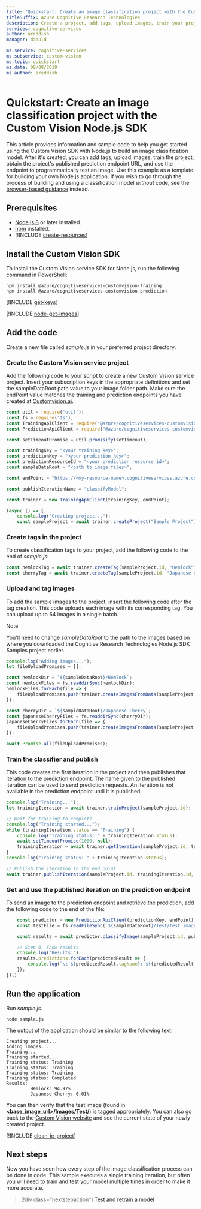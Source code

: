 ```yaml
---
title: "Quickstart: Create an image classification project with the Custom Vision SDK for Node.js"
titleSuffix: Azure Cognitive Research Technologies
description: Create a project, add tags, upload images, train your project, and make a prediction using the Node.js SDK.
services: cognitive-services
author: areddish
manager: daauld

ms.service: cognitive-services
ms.subservice: custom-vision
ms.topic: quickstart
ms.date: 08/08/2019
ms.author: areddish
---
```


# Quickstart: Create an image classification project with the Custom Vision Node.js SDK

This article provides information and sample code to help you get started using the Custom Vision SDK with Node.js to build an image classification model. After it's created, you can add tags, upload images, train the project, obtain the project's published prediction endpoint URL, and use the endpoint to programmatically test an image. Use this example as a template for building your own Node.js application. If you wish to go through the process of building and using a classification model _without_ code, see the [browser-based guidance](getting-started-build-a-classifier.md) instead.

## Prerequisites

- [Node.js 8](https://www.nodejs.org/en/download/) or later installed.
- [npm](https://www.npmjs.com/) installed.
- [!INCLUDE [create-resources](includes/create-resources.md)]

## Install the Custom Vision SDK

To install the Custom Vision service SDK for Node.js, run the following command in PowerShell:

```shell
npm install @azure/cognitiveservices-customvision-training
npm install @azure/cognitiveservices-customvision-prediction
```

[!INCLUDE [get-keys](includes/get-keys.md)]

[!INCLUDE [node-get-images](includes/node-get-images.md)]

## Add the code

Create a new file called *sample.js* in your preferred project directory.

### Create the Custom Vision service project

Add the following code to your script to create a new Custom Vision service project. Insert your subscription keys in the appropriate definitions and set the sampleDataRoot path value to your image folder path. Make sure the endPoint value matches the training and prediction endpoints you have created at [Customvision.ai](https://www.customvision.ai/).

```javascript
const util = require('util');
const fs = require('fs');
const TrainingApiClient = require("@azure/cognitiveservices-customvision-training");
const PredictionApiClient = require("@azure/cognitiveservices-customvision-prediction");

const setTimeoutPromise = util.promisify(setTimeout);

const trainingKey = "<your training key>";
const predictionKey = "<your prediction key>";
const predictionResourceId = "<your prediction resource id>";
const sampleDataRoot = "<path to image files>";

const endPoint = "https://<my-resource-name>.cognitiveservices.azure.com/"

const publishIterationName = "classifyModel";

const trainer = new TrainingApiClient(trainingKey, endPoint);

(async () => {
    console.log("Creating project...");
    const sampleProject = await trainer.createProject("Sample Project")
```

### Create tags in the project

To create classification tags to your project, add the following code to the end of *sample.js*:

```javascript
const hemlockTag = await trainer.createTag(sampleProject.id, "Hemlock");
const cherryTag = await trainer.createTag(sampleProject.id, "Japanese Cherry");
```

### Upload and tag images

To add the sample images to the project, insert the following code after the tag creation. This code uploads each image with its corresponding tag. You can upload up to 64 images in a single batch.

> [!NOTE]
> You'll need to change *sampleDataRoot* to the path to the images based on where you downloaded the Cognitive Research Technologies Node.js SDK Samples project earlier.

```javascript
console.log("Adding images...");
let fileUploadPromises = [];

const hemlockDir = `${sampleDataRoot}/Hemlock`;
const hemlockFiles = fs.readdirSync(hemlockDir);
hemlockFiles.forEach(file => {
    fileUploadPromises.push(trainer.createImagesFromData(sampleProject.id, fs.readFileSync(`${hemlockDir}/${file}`), { tagIds: [hemlockTag.id] }));
});

const cherryDir = `${sampleDataRoot}/Japanese Cherry`;
const japaneseCherryFiles = fs.readdirSync(cherryDir);
japaneseCherryFiles.forEach(file => {
    fileUploadPromises.push(trainer.createImagesFromData(sampleProject.id, fs.readFileSync(`${cherryDir}/${file}`), { tagIds: [cherryTag.id] }));
});

await Promise.all(fileUploadPromises);
```

### Train the classifier and publish

This code creates the first iteration in the project and then publishes that iteration to the prediction endpoint. The name given to the published iteration can be used to send prediction requests. An iteration is not available in the prediction endpoint until it is published.

```javascript
console.log("Training...");
let trainingIteration = await trainer.trainProject(sampleProject.id);

// Wait for training to complete
console.log("Training started...");
while (trainingIteration.status == "Training") {
    console.log("Training status: " + trainingIteration.status);
    await setTimeoutPromise(1000, null);
    trainingIteration = await trainer.getIteration(sampleProject.id, trainingIteration.id)
}
console.log("Training status: " + trainingIteration.status);

// Publish the iteration to the end point
await trainer.publishIteration(sampleProject.id, trainingIteration.id, publishIterationName, predictionResourceId);
```

### Get and use the published iteration on the prediction endpoint

To send an image to the prediction endpoint and retrieve the prediction, add the following code to the end of the file:

```javascript
    const predictor = new PredictionApiClient(predictionKey, endPoint);
    const testFile = fs.readFileSync(`${sampleDataRoot}/Test/test_image.jpg`);

    const results = await predictor.classifyImage(sampleProject.id, publishIterationName, testFile);

    // Step 6. Show results
    console.log("Results:");
    results.predictions.forEach(predictedResult => {
        console.log(`\t ${predictedResult.tagName}: ${(predictedResult.probability * 100.0).toFixed(2)}%`);
    });
})()
```

## Run the application

Run *sample.js*.

```shell
node sample.js
```

The output of the application should be similar to the following text:

```console
Creating project...
Adding images...
Training...
Training started...
Training status: Training
Training status: Training
Training status: Training
Training status: Completed
Results:
         Hemlock: 94.97%
         Japanese Cherry: 0.01%
```

You can then verify that the test image (found in **<base_image_url>/Images/Test/**) is tagged appropriately. You can also go back to the [Custom Vision website](https://customvision.ai) and see the current state of your newly created project.

[!INCLUDE [clean-ic-project](includes/clean-ic-project.md)]

## Next steps

Now you have seen how every step of the image classification process can be done in code. This sample executes a single training iteration, but often you will need to train and test your model multiple times in order to make it more accurate.

> [!div class="nextstepaction"]
> [Test and retrain a model](test-your-model.md)
